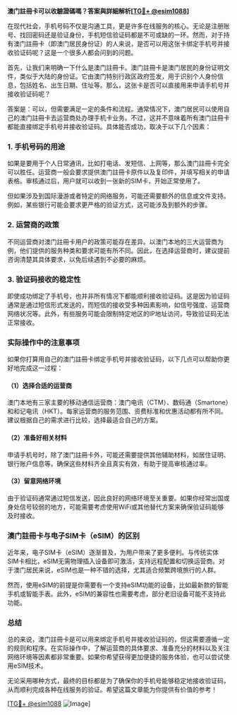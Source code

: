 **澳门註冊卡可以收驗證碼嗎？答案與詳細解析[[TG💪+ @esim1088](https://t.me/s/esim1088)]**

在现代社会，手机号码不仅是沟通工具，更是许多在线服务的核心。无论是注册账号、找回密码还是验证身份，手机短信验证码都是不可或缺的一环。然而，对于持有澳门註冊卡（即澳门居民身份证）的人来说，是否可以用这张卡绑定手机号并接收验证码呢？这是一个很多人都会问到的问题。

首先，让我们来明确一下什么是澳门註冊卡。澳门註冊卡是澳门居民的身份证明文件，类似于大陆的身份证。它由澳门特别行政区政府签发，用于识别个人身份信息，包括姓名、出生日期、住址等。那么，这张卡是否可以直接用来申请手机号并接收验证码呢？

答案是：可以，但需要满足一定的条件和流程。通常情况下，澳门居民可以使用自己的澳门註冊卡去运营商处办理手机卡业务。不过，这并不意味着所有澳门註冊卡都能直接绑定手机号并接收验证码。具体能否成功，取决于以下几个因素：

### **1. 手机号码的用途**
如果是要用于个人日常通讯，比如打电话、发短信、上网等，那么澳门註冊卡完全可以胜任。运营商一般会要求提供澳门註冊卡原件以及复印件，并填写相关的申请表格。审核通过后，用户就可以收到一张新的SIM卡，开始正常使用了。

但如果涉及到国际漫游或者特定的网络服务，可能还需要额外的信息或文件支持。例如，某些银行可能会要求更严格的验证方式，这可能涉及到额外的步骤。

### **2. 运营商的政策**
不同运营商对澳门註冊卡用户的政策可能存在差异。以澳门本地的三大运营商为例，他们提供的服务种类和要求可能有所不同。因此，在选择运营商时，建议提前咨询清楚其具体要求，以免后续遇到不必要的麻烦。

### **3. 验证码接收的稳定性**
即使成功绑定了手机号，也并非所有情况下都能顺利接收验证码。这是因为验证码通常是通过短信形式发送的，而短信的接收受多种因素影响，如信号强度、运营商网络状况等。此外，有些服务可能会限制特定地区的IP地址访问，导致验证码无法正常接收。

### **实际操作中的注意事项**
如果你打算用自己的澳门註冊卡绑定手机号并接收验证码，以下几点可以帮助你更好地完成这一过程：

#### **（1）选择合适的运营商**
澳门本地有三家主要的移动通信运营商：澳门电讯（CTM）、数码通（Smartone）和和记电讯（HKT）。每家运营商的服务范围、资费标准和优惠活动都有所不同。建议根据自己的需求进行比较，选择最适合自己的方案。

#### **（2）准备好相关材料**
申请手机号时，除了澳门註冊卡外，可能还需要提供其他辅助材料，如居住证明、银行账户信息等。确保这些材料齐全且真实有效，有助于提高审核通过率。

#### **（3）留意网络环境**
由于验证码通常通过短信发送，因此良好的网络环境至关重要。如果你经常出国或身处信号较弱的地方，可能需要考虑使用WiFi或其他替代方案来确保验证码能够及时接收。

### **澳门註冊卡与电子SIM卡（eSIM）的区别**
近年来，电子SIM卡（eSIM）逐渐普及，为用户带来了更多便利。与传统实体SIM卡相比，eSIM无需物理插入设备即可激活，支持远程配置和切换运营商。对于澳门居民来说，eSIM也是一种不错的选择，尤其适合频繁跨境旅行的人群。

然而，使用eSIM的前提是你需要有一个支持eSIM功能的设备，比如最新款的智能手机或智能手表。此外，eSIM的兼容性也需要考虑，部分老旧设备可能不支持此功能。

### **总结**
总的来说，澳门註冊卡是可以用来绑定手机号并接收验证码的，但这需要遵循一定的规则和程序。在实际操作中，了解运营商的具体要求、准备充分的材料以及关注网络环境等因素都非常重要。如果你希望获得更加便捷的服务体验，也可以尝试使用eSIM技术。

无论采用哪种方式，最终的目标都是为了确保你的手机号能够稳定地接收验证码，从而顺利完成各种在线服务的验证。希望这篇文章能为你提供有价值的参考！

[[TG💪+ @esim1088](https://t.me/s/esim1088) ![Image](https://i.postimg.cc/4NQfJmqS/Snipaste-2025-05-13-00-14-12.png)]